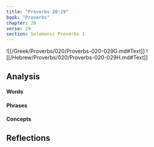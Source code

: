 ```yaml
---
title: "Proverbs 20:29"
book: "Proverbs"
chapter: 20
verse: 29
section: Solomonic Proverbs 1
---
```

![[/Greek/Proverbs/020/Proverbs-020-029G.md#Text]]
![[/Hebrew/Proverbs/020/Proverbs-020-029H.md#Text]]

## Analysis

#### Words

#### Phrases

#### Concepts

## Reflections
